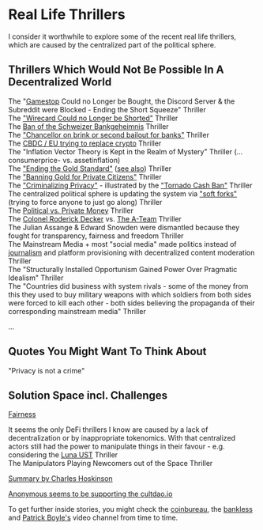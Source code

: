 # Real Life Thrillers 
I consider it worthwhile to explore some of the recent real life thrillers, which are caused by the centralized part of the political sphere.

## Thrillers Which Would Not Be Possible In A Decentralized World
The "[Gamestop](https://www.youtube.com/watch?v=On4g1uj71zc) Could no Longer be Bought, the Discord Server & the Subreddit were Blocked - Ending the Short Squeeze" Thriller   
The ["Wirecard Could no Longer be Shorted"](https://youtu.be/JoFFBQdAtds?t=254) Thriller    
The [Ban of the Schweizer Bankgeheimnis](https://www.youtube.com/watch?v=TOzWeE3Id2c) Thriller  
The ["Chancellor on brink or second bailout for banks"](https://github.com/michael-spengler/distributed-ledger-technology-hands-on-lecture/blob/main/fun-facts/bitcoin-related-fun-facts.md) Thriller    
The [CBDC / EU trying to replace crypto](https://www.youtube.com/watch?v=UUivXWUoQCY) Thriller    
The "Inflation Vector Theory is Kept in the Realm of Mystery" Thriller (... consumerprice- vs. assetinflation)      
The ["Ending the Gold Standard"](https://www.youtube.com/watch?v=iRzr1QU6K1o) ([see also](https://www.youtube.com/watch?v=2_aGeUvj30Q)) Thriller     
The ["Banning Gold for Private Citizens"](https://de.wikipedia.org/wiki/Executive_Order_6102) Thriller    
The ["Criminalizing Privacy"](https://www.youtube.com/watch?v=lJZx8RyeJys) - illustrated by the ["Tornado Cash Ban"](https://www.youtube.com/watch?v=Hw-2zrODTv4) Thriller   
The centralized political sphere is updating the system via ["soft forks"](https://youtu.be/XW0QZmtbjvs?t=3078) (trying to force anyone to just go along) Thriller   
The [Political vs. Private Money](https://www.youtube.com/watch?v=l7hZjV2rsbQ) Thriller   
The [Colonel Roderick Decker](https://youtu.be/j97j3I2XVEg?t=1) vs. [The A-Team](https://www.youtube.com/watch?v=9aRTo5nflCY) Thriller   
The Julian Assange & Edward Snowden were dismantled because they fought for transparency, fairness and freedom Thriller      
The Mainstream Media + most "social media" made politics instead of [journalism](https://www.youtube.com/watch?v=6CZRPy5Ue9c) and platform provisioning with decentralized content moderation Thriller    
The "Structurally Installed Opportunism Gained Power Over Pragmatic Idealism" Thriller       
The "Countries did business with system rivals - some of the money from this they used to buy military weapons with which soldiers from both sides were forced to kill each other - both sides believing the propaganda of their corresponding mainstream media" Thriller     


... 

## Quotes You Might Want To Think About
"Privacy is not a crime"  


## Solution Space incl. Challenges  
[Fairness](https://github.com/michael-spengler/fairness)    

It seems the only DeFi thrillers I know are caused by a lack of decentralization or by inappropriate tokenomics. With that centralized actors still had the power to manipulate things in their favour - e.g. considering the [Luna UST](https://www.youtube.com/watch?v=0CutSymg94I) Thriller   
The Manipulators Playing Newcomers out of the Space Thriller   

[Summary by Charles Hoskinson](https://www.youtube.com/watch?v=nhMwbtzdYcs&t=8s)   

[Anonymous seems to be supporting the cultdao.io](https://twitter.com/wearecultdao/status/1535744177094512640?ref_src=twsrc%5Etfw%7Ctwcamp%5Etweetembed%7Ctwterm%5E1535744177094512640%7Ctwgr%5E%7Ctwcon%5Es1_c10&ref_url=https%3A%2F%2Fpublish.twitter.com%2F%3Fquery%3Dhttps3A2F2Ftwitter.com2Fwearecultdao2Fstatus2F1535744177094512640widget%3DTweet)  

To get further inside stories, you might check the [coinbureau](https://www.youtube.com/c/CoinBureau), the [bankless](https://www.youtube.com/c/Bankless) and [Patrick Boyle's](https://www.youtube.com/c/PatrickBoyleOnFinance) video channel from time to time.

